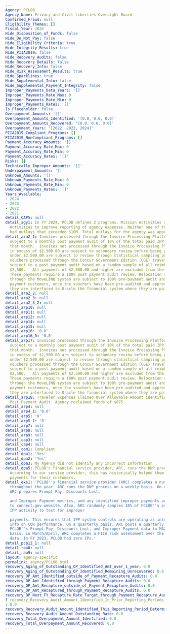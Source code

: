 ```yaml
---
Agency: PCLOB
Agency_Name: Privacy and Civil Liberties Oversight Board
Confirmed_Fraud: null
Eligibility_Themes: []
Fiscal_Year: 2024
Hide_Disposition_of_Funds: false
Hide_Do_Not_Pay: false
Hide_Eligibility_Criteria: true
Hide_Integrity_Results: true
Hide_PIIA2019: false
Hide_Recovery_Audits: false
Hide_Recovery_Details: false
Hide_Recovery_Info: false
Hide_Risk_Assessment_Results: true
Hide_Sparklines: true
Hide_Supplemental_Info: false
Hide_Supplemental_Payment_Integrity: false
Improper_Payments_Data_Years: '[]'
Improper_Payments_Rate_Max: 0
Improper_Payments_Rate_Min: 0
Improper_Payments_Rates: '[]'
Is_Placeholder: false
Overpayment_Amounts: '[]'
Overpayment_Amounts_Identified: '[0.0, 0.0, 0.0]'
Overpayment_Amounts_Recovered: '[0.0, 0.0, 0.0]'
Overpayment_Years: '[2022, 2023, 2024]'
PIIA2019_Compliant_Programs: []
PIIA2019_NonCompliant_Programs: []
Payment_Accuracy_Amounts: '[]'
Payment_Accuracy_Rate_Max: 0
Payment_Accuracy_Rate_Min: 0
Payment_Accuracy_Rates: '[]'
Risks: []
Technically_Improper_Amounts: '[]'
Underpayment_Amounts: '[]'
Unknown_Amounts: '[]'
Unknown_Payments_Rate_Max: 0
Unknown_Payments_Rate_Min: 0
Unknown_Payments_Rates: '[]'
Years_Available:
- 2024
- 2023
- 2022
- 2021
detail_CAP5: null
detail_agy1: In FY 2024, PCLOB defined 2 programs, Mission Activities and Operational
  Activities to improve reporting of agency expenses. Neither one of these programs
  had outlays that exceeded $10M. Total outlays for the agency was approximately $11M.
detail_ara2_1: Invoices processed through the Invoice Processing Platform (IPP) are
  subject to a monthly post payment audit of 10% of the total paid IPP invoices for
  that month.  Invoices not processed through the Invoice Processing Platform (IPP)
  in excess of $2,500.00 are subject to secondary review before being paid.  Invoices
  under $2,500.00 are subject to review through statistical sampling procedures.  Travel
  vouchers processed through the Concur Government Edition (CGE) travel system are
  subject to a post payment audit based on a random sample of all reimbursements under
  $2,500.   All payments of $2,500.00 and higher are excluded from the population.
  These payments require a 100% post payment audit review. Relocation vouchers processed
  through the MoveLINQ system are subject to 100% pre-payment audit and review.   For
  payment customers, once the vouchers have been pre-audited and approved for payment,
  they are interfaced to Oracle the financial system where they are paid.
detail_ara2_2: null
detail_ara2_3: null
detail_ara2_3_2: null
detail_arp10: null
detail_arp11: null
detail_arp12: null
detail_arp14: null
detail_arp15: null
detail_arp16: '0.0'
detail_arp16_5: '0.0'
detail_arp17: Invoices processed through the Invoice Processing Platform (IPP) are
  subject to a monthly post payment audit of 10% of the total paid IPP invoices for
  that month.  Invoices not processed through the Invoice Processing Platform (IPP)
  in excess of $2,500.00 are subject to secondary review before being paid.  Invoices
  under $2,500.00 are subject to review through statistical sampling procedures.  Travel
  vouchers processed through the Concur Government Edition (CGE) travel system are
  subject to a post payment audit based on a random sample of all reimbursements under
  $2,500.   All payments of $2,500.00 and higher are excluded from the population.
  These payments require a 100% post payment audit review. Relocation vouchers processed
  through the MoveLINQ system are subject to 100% pre-payment audit and review.   For
  payment customers, once the vouchers have been pre-audited and approved for payment,
  they are interfaced to Oracle the financial system where they are paid.
detail_arp18: Traveler Expenses Claimed Over Allowable Amount identified during Travel
  Post Payment Audit. Agency reclaimed funds of $875.
detail_arp4: null
detail_arp4_1: '0.0'
detail_arp5: '0'
detail_arp5_1: '0'
detail_arp7: null
detail_arp8: null
detail_arp9: null
detail_cap3: null
detail_cap4: null
detail_com1: Compliant
detail_dpa1: 'Yes'
detail_dpa2: 'Yes'
detail_dpa3: My Agency did not identify any incorrect Information
detail_dpa5: PCLOB's financial service provider, ARC, runs the DNP process each week.
  According to our service provider, this has historically helped them reduce improper
  payments for their customers.
detail_exs1: 'PCLOB''s financial service provider (ARC) completes a number of activities
  throughout the year. ARC runs the DNP process on a weekly basis. On a monthly basis,
  ARC prepares Prompt Pay, Discounts Lost,

  and Improper Payment metrics, and any identified improper payments are uploaded
  to connect.gov website. Also, ARC randomly samples 10% of PCLOB''s previous month''s
  IPP activity to test for improper

  payments. This ensures that IPP system controls are operating as intended and provides
  info on COR performance. On a quarterly basis, ARC posts a quarterly report with
  PCLOB''s Prompt Pay, Discounts Lost, and Improper Payment data to MAX. On an annual
  basis, in March/April, ARC completes a PIIA risk assessment over the prior year''s
  data. In FY 2023, PCLOB had zero IPs.'
detail_pcp12_1: null
detail_raa8: null
detail_raa9: null
layout: agency-specific
permalink: agency/PCLOB.html
recovery_Aging_of_Outstanding_OP_Identified_Amt_over_1_year: 0.0
recovery_Aging_of_Outstanding_OP_Identified_Remaining_Unrecovered: 0.0
recovery_OP_Amt_Identified_outside_of_Payment_Recapture_Audits: 0.0
recovery_OP_Amt_Identified_through_Payment_Recapture_Audits: 0.0
recovery_OP_Amt_Recapture_outside_of_Payment_Recapture_Audits: 0.0
recovery_OP_Amt_Recaptured_through_Payment_Recapture_Audits: 0.0
recovery_OP_Next_FY_Recapture_Rate_Target_through_Payment_Recapture_Audit: 1.0
? recovery_Recovery_Audit_Amount_Identified_In_Prior_Reporting_Periods_Determined_Not_Collectable_During_This_Reporting_Period
: 0.0
recovery_Recovery_Audit_Amount_Identified_This_Reporting_Period_Determined_Not_Collectable_Rate: 0.0
recovery_Recovery_Audit_Amount_Outstanding_Rate: 0.0
recovery_Total_Overpayment_Amount_Identified: 0.0
recovery_Total_Overpayment_Amount_Recovered: 0.0
---
```

